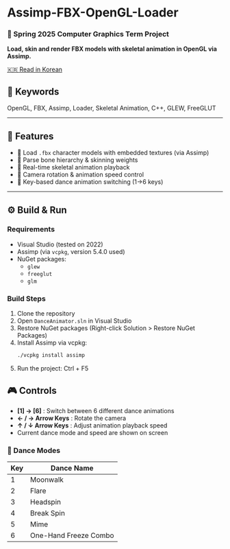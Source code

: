 # Assimp-FBX-OpenGL-Loader

### 🏫 Spring 2025 Computer Graphics Term Project

**Load, skin and render FBX models with skeletal animation in OpenGL via Assimp.**

[🇰🇷 Read in Korean](./README_KR.md)

## 🔑 Keywords  
OpenGL, FBX, Assimp, Loader, Skeletal Animation, C++, GLEW, FreeGLUT

---

## 🚀 Features
- 🔹 Load `.fbx` character models with embedded textures (via Assimp)
- 🔹 Parse bone hierarchy & skinning weights
- 🔹 Real-time skeletal animation playback
- 🔹 Camera rotation & animation speed control
- 🔹 Key-based dance animation switching (1→6 keys)

---

## ⚙️ Build & Run

### Requirements
- Visual Studio (tested on 2022)
- Assimp (via `vcpkg`, version 5.4.0 used)
- NuGet packages:
  - `glew`
  - `freeglut`
  - `glm`

### Build Steps
1. Clone the repository
2. Open `DanceAnimator.sln` in Visual Studio
3. Restore NuGet packages (Right-click Solution > Restore NuGet Packages)
4. Install Assimp via vcpkg:
   ```bash
   ./vcpkg install assimp
    ```
5. Run the project: Ctrl + F5


## 🎮 Controls

- **[1] → [6]** : Switch between 6 different dance animations  
- **← / → Arrow Keys** : Rotate the camera  
- **↑ / ↓ Arrow Keys** : Adjust animation playback speed  
- Current dance mode and speed are shown on screen

### 🕺 Dance Modes

| Key | Dance Name              |
|-----|-------------------------|
| 1   | Moonwalk                |
| 2   | Flare                   |
| 3   | Headspin                |
| 4   | Break Spin              |
| 5   | Mime                    |
| 6   | One-Hand Freeze Combo   |
